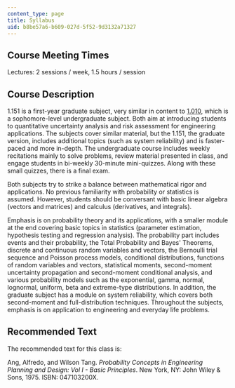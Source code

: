 ```yaml
---
content_type: page
title: Syllabus
uid: b8be57a6-b609-027d-5f52-9d3132a71327
---
```


Course Meeting Times
--------------------

Lectures: 2 sessions / week, 1.5 hours / session

Course Description
------------------

1.151 is a first-year graduate subject, very similar in content to [1.010](/courses/1-010-uncertainty-in-engineering-fall-2008), which is a sophomore-level undergraduate subject. Both aim at introducing students to quantitative uncertainty analysis and risk assessment for engineering applications. The subjects cover similar material, but the 1.151, the graduate version, includes additional topics (such as system reliability) and is faster-paced and more in-depth. The undergraduate course includes weekly recitations mainly to solve problems, review material presented in class, and engage students in bi-weekly 30-minute mini-quizzes. Along with these small quizzes, there is a final exam.

Both subjects try to strike a balance between mathematical rigor and applications. No previous familiarity with probability or statistics is assumed. However, students should be conversant with basic linear algebra (vectors and matrices) and calculus (derivatives, and integrals).

Emphasis is on probability theory and its applications, with a smaller module at the end covering basic topics in statistics (parameter estimation, hypothesis testing and regression analysis). The probability part includes events and their probability, the Total Probability and Bayes' Theorems, discrete and continuous random variables and vectors, the Bernoulli trial sequence and Poisson process models, conditional distributions, functions of random variables and vectors, statistical moments, second-moment uncertainty propagation and second-moment conditional analysis, and various probability models such as the exponential, gamma, normal, lognormal, uniform, beta and extreme-type distributions. In addition, the graduate subject has a module on system reliability, which covers both second-moment and full-distribution techniques. Throughout the subjects, emphasis is on application to engineering and everyday life problems.

Recommended Text
----------------

The recommended text for this class is:

Ang, Alfredo, and Wilson Tang. _Probability Concepts in Engineering Planning and Design: Vol I - Basic Principles_. New York, NY: John Wiley & Sons, 1975. ISBN: 047103200X.